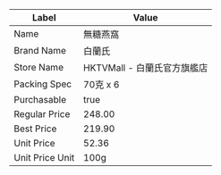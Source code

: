 | Label           | Value               |
| --------------- | ------------------- |
| Name            | 無糖燕窩                |
| Brand Name      | 白蘭氏                 |
| Store Name      | HKTVMall - 白蘭氏官方旗艦店 |
| Packing Spec    | 70克 x 6             |
| Purchasable     | true                |
| Regular Price   | 248.00              |
| Best Price      | 219.90              |
| Unit Price      | 52.36               |
| Unit Price Unit | 100g                |
